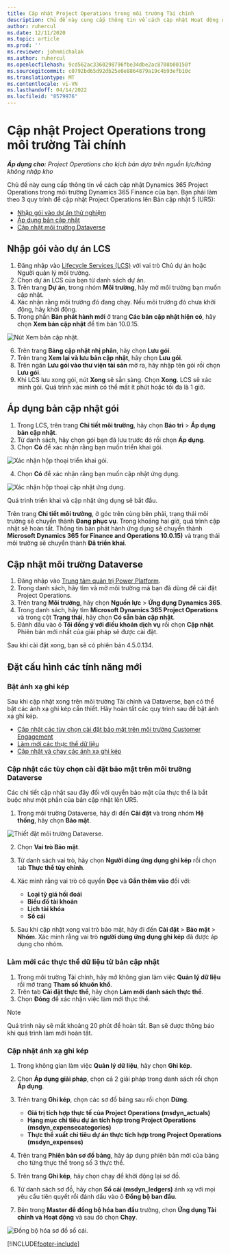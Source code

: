 ```yaml
---
title: Cập nhật Project Operations trong môi trường Tài chính
description: Chủ đề này cung cấp thông tin về cách cập nhật Hoạt động dự án trong môi trường Dynamics 365 Finance của bạn.
author: ruhercul
ms.date: 12/11/2020
ms.topic: article
ms.prod: ''
ms.reviewer: johnmichalak
ms.author: ruhercul
ms.openlocfilehash: 9cd562ac3360298796fbe34dbe2ac8708b00150f
ms.sourcegitcommit: c0792bd65d92db25e0e8864879a19c4b93efb10c
ms.translationtype: MT
ms.contentlocale: vi-VN
ms.lasthandoff: 04/14/2022
ms.locfileid: "8579976"
---
```

# <a name="update-project-operations-in-your-finance-environment"></a>Cập nhật Project Operations trong môi trường Tài chính

_**Áp dụng cho:** Project Operations cho kịch bản dựa trên nguồn lực/hàng không nhập kho_


Chủ đề này cung cấp thông tin về cách cập nhật Dynamics 365 Project Operations trong môi trường Dynamics 365 Finance của bạn. Bạn phải làm theo 3 quy trình để cập nhật Project Operations lên Bản cập nhật 5 (UR5):

- [Nhập gói vào dự án thử nghiệm](#import)
- [Áp dụng bản cập nhật](#apply)
- [Cập nhật môi trường Dataverse](#update)

## <a name="import-the-package-into-your-lcs-project"></a><a name="import"></a>Nhập gói vào dự án LCS

1. Đăng nhập vào [Lifecycle Services (LCS)](https://lcs.dynamics.com/) với vai trò Chủ dự án hoặc Người quản lý môi trường.
2. Chọn dự án LCS của bạn từ danh sách dự án.
3. Trên trang **Dự án**, trong nhóm **Môi trường**, hãy mở môi trường bạn muốn cập nhật.
4. Xác nhận rằng môi trường đó đang chạy. Nếu môi trường đó chưa khởi động, hãy khởi động.
5. Trong phần **Bản phát hành mới** ở trang **Các bản cập nhật hiện có**, hãy chọn **Xem bản cập nhật** để tìm bản 10.0.15.

![Nút Xem bản cập nhật.](media/view-update.png)

6. Trên trang **Bảng cập nhật nhị phân**, hãy chọn **Lưu gói**.
7. Trên trang **Xem lại và lưu bản cập nhật**, hãy chọn **Lưu gói**.
8. Trên ngăn **Lưu gói vào thư viện tài sản** mở ra, hãy nhập tên gói rồi chọn **Lưu gói**.
9. Khi LCS lưu xong gói, nút **Xong** sẽ sẵn sàng. Chọn **Xong**. LCS sẽ xác minh gói. Quá trình xác minh có thể mất ít phút hoặc tối đa là 1 giờ.


## <a name="apply-the-package-update"></a><a name="apply"></a>Áp dụng bản cập nhật gói

1. Trong LCS, trên trang **Chi tiết môi trường**, hãy chọn **Bảo trì** > **Áp dụng bản cập nhật**.
2. Từ danh sách, hãy chọn gói bạn đã lưu trước đó rồi chọn **Áp dụng**.
3. Chọn **Có** để xác nhận rằng bạn muốn triển khai gói.

![Xác nhận hộp thoại triển khai gói.](media/confirm-package-deployment.png)

4. Chọn **Có** để xác nhận rằng bạn muốn cập nhật ứng dụng.

![Xác nhận hộp thoại cập nhật ứng dụng.](media/confirm-application-update.png)

Quá trình triển khai và cập nhật ứng dụng sẽ bắt đầu. 

Trên trang **Chi tiết môi trường**, ở góc trên cùng bên phải, trạng thái môi trường sẽ chuyển thành **Đang phục vụ**. Trong khoảng hai giờ, quá trình cập nhật sẽ hoàn tất. Thông tin bản phát hành ứng dụng sẽ chuyển thành **Microsoft Dynamics 365 for Finance and Operations 10.0.15)** và trạng thái môi trường sẽ chuyển thành **Đã triển khai**.


## <a name="update-your-dataverse-environment"></a><a name="update"></a>Cập nhật môi trường Dataverse

1. Đăng nhập vào [Trung tâm quản trị Power Platform](https://admin.powerplatform.com/).
2. Trong danh sách, hãy tìm và mở môi trường mà bạn đã dùng để cài đặt Project Operations.
3. Trên trang **Môi trường**, hãy chọn **Nguồn lực** > **Ứng dụng Dynamics 365**.
4. Trong danh sách, hãy tìm **Microsoft Dynamics 365 Project Operations** và trong cột **Trạng thái**, hãy chọn **Có sẵn bản cập nhật**.
5. Đánh dấu vào ô **Tôi đồng ý với điều khoản dịch vụ** rồi chọn **Cập nhật**. Phiên bản mới nhất của giải pháp sẽ được cài đặt.

Sau khi cài đặt xong, bạn sẽ có phiên bản 4.5.0.134.

## <a name="configure-new-features"></a>Đặt cấu hình các tính năng mới

### <a name="enable-dual-write-mapping"></a>Bật ánh xạ ghi kép

Sau khi cập nhật xong trên môi trường Tài chính và Dataverse, bạn có thể bật các ánh xạ ghi kép cần thiết. Hãy hoàn tất các quy trình sau để bật ánh xạ ghi kép.

- [Cập nhật các tùy chọn cài đặt bảo mật trên môi trường Customer Engagement](#security)
- [Làm mới các thực thể dữ liệu](#refresh)
- [Cập nhật và chạy các ánh xạ ghi kép](#run)

### <a name="update-security-settings-on-the-dataverse-environment"></a><a name="security"></a>Cập nhật các tùy chọn cài đặt bảo mật trên môi trường Dataverse

Các chi tiết cập nhật sau đây đối với quyền bảo mật của thực thể là bắt buộc như một phần của bản cập nhật lên UR5.

1. Trong môi trường Dataverse, hãy đi đến **Cài đặt** và trong nhóm **Hệ thống**, hãy chọn **Bảo mật**.

![Thiết đặt môi trường Dataverse.](media/Picture21.png)

2. Chọn **Vai trò Bảo mật**.
3. Từ danh sách vai trò, hãy chọn **Người dùng ứng dụng ghi kép** rồi chọn tab **Thực thể tùy chỉnh**. 
4. Xác minh rằng vai trò có quyền **Đọc** và **Gắn thêm vào** đối với:

      - **Loại tỷ giá hối đoái**
      - **Biểu đồ tài khoản** 
      - **Lịch tài khóa** 
      - **Sổ cái**

5. Sau khi cập nhật xong vai trò bảo mật, hãy đi đến **Cài đặt** > **Bảo mật** > **Nhóm**. Xác minh rằng vai trò **người dùng ứng dụng ghi kép** đã được áp dụng cho nhóm. 

### <a name="refresh-data-entities-from-the-update"></a><a name="refresh"></a>Làm mới các thực thể dữ liệu từ bản cập nhật

1. Trong môi trường Tài chính, hãy mở không gian làm việc **Quản lý dữ liệu** rồi mở trang **Tham số khuôn khổ**.
2. Trên tab **Cài đặt thực thể**, hãy chọn **Làm mới danh sách thực thể**.
3. Chọn **Đóng** để xác nhận việc làm mới thực thể.

 > [!NOTE]
 > Quá trình này sẽ mất khoảng 20 phút để hoàn tất. Bạn sẽ được thông báo khi quá trình làm mới hoàn tất.

### <a name="update-dual-write-mappings"></a><a name="run"></a>Cập nhật ánh xạ ghi kép

1. Trong không gian làm việc **Quản lý dữ liệu**, hãy chọn **Ghi kép**.
2. Chọn **Áp dụng giải pháp**, chọn cả 2 giải pháp trong danh sách rồi chọn **Áp dụng**.
3. Trên trang **Ghi kép**, chọn các sơ đồ bảng sau rồi chọn **Dừng**.

    - **Giá trị tích hợp thực tế của Project Operations (msdyn_actuals)**
    - **Hạng mục chi tiêu dự án tích hợp trong Project Operations (msdyn_expensecategories)**
    - **Thực thể xuất chi tiêu dự án thực tích hợp trong Project Operations (msdyn_expenses)**

4. Trên trang **Phiên bản sơ đồ bảng**, hãy áp dụng phiên bản mới của bảng cho từng thực thể trong số 3 thực thể.
5. Trên trang **Ghi kép**, hãy chọn chạy để khởi động lại sơ đồ.
6. Từ danh sách sơ đồ, hãy chọn **Sổ cái (msdyn_ledgers)** ánh xạ với mọi yêu cầu tiên quyết rồi đánh dấu vào ô **Đồng bộ ban đầu**. 
7. Bên trong **Master để đồng bộ hóa ban đầu** trường, chọn **Ứng dụng Tài chính và Hoạt động** và sau đó chọn **Chạy**.
 
 ![Đồng bộ hóa sơ đồ sổ cái.](media/DW6.png)
 


[!INCLUDE[footer-include](../includes/footer-banner.md)]